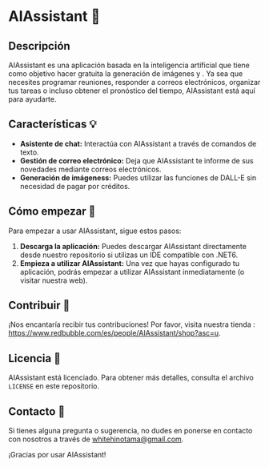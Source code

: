 
# AIAssistant 🤖

## Descripción

AIAssistant es una aplicación basada en la inteligencia artificial que tiene como objetivo hacer gratuita la generación de imágenes y  . Ya sea que necesites programar reuniones, responder a correos electrónicos, organizar tus tareas o incluso obtener el pronóstico del tiempo, AIAssistant está aquí para ayudarte.

## Características 💡

- **Asistente de chat:** Interactúa con AIAssistant a través de comandos de texto.
- **Gestión de correo electrónico:** Deja que AIAssistant te informe de sus novedades mediante correos electrónicos.
- **Generación de imágeness:** Puedes utilizar las funciones de DALL-E sin necesidad de pagar por créditos. 

## Cómo empezar 🚀

Para empezar a usar AIAssistant, sigue estos pasos:

1. **Descarga la aplicación:** Puedes descargar AIAssistant directamente desde nuestro repositorio si utilizas un IDE compatible con .NET6.
2. **Empieza a utilizar AIAssistant:** Una vez que hayas configurado tu aplicación, podrás empezar a utilizar AIAssistant inmediatamente (o visitar nuestra web).

## Contribuir 🤝

¡Nos encantaría recibir tus contribuciones! Por favor, visita nuestra tienda : https://www.redbubble.com/es/people/AIAssistant/shop?asc=u.

## Licencia 📝

AIAssistant está licenciado. Para obtener más detalles, consulta el archivo `LICENSE` en este repositorio.

## Contacto 📧

Si tienes alguna pregunta o sugerencia, no dudes en ponerse en contacto con nosotros a través de [whitehinotama@gmail.com](mailto:whitehinotama@gmail.com).


¡Gracias por usar AIAssistant!
